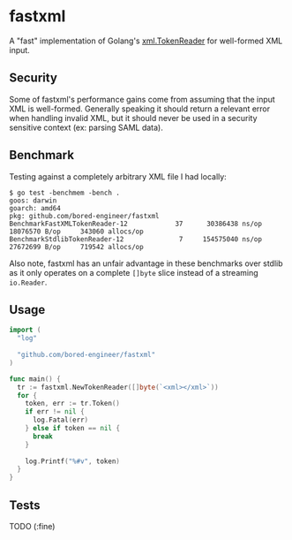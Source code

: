 # fastxml
A "fast" implementation of Golang's [xml.TokenReader](https://godoc.org/encoding/xml#TokenReader) for well-formed XML input. 

## Security
Some of fastxml's performance gains come from assuming that the input XML is well-formed. Generally speaking it should return a relevant error when handling invalid XML, but it should never be used in a security sensitive context (ex: parsing SAML data). 

## Benchmark
Testing against a completely arbitrary XML file I had locally:
```
$ go test -benchmem -bench .
goos: darwin
goarch: amd64
pkg: github.com/bored-engineer/fastxml
BenchmarkFastXMLTokenReader-12    	      37	  30386438 ns/op	18076570 B/op	  343060 allocs/op
BenchmarkStdlibTokenReader-12     	       7	 154575040 ns/op	27672699 B/op	  719542 allocs/op
```
Also note, fastxml has an unfair advantage in these benchmarks over stdlib as it only operates on a complete `[]byte` slice instead of a streaming `io.Reader`.

## Usage
```go
import (
  "log"
  
  "github.com/bored-engineer/fastxml"
)

func main() {
  tr := fastxml.NewTokenReader([]byte(`<xml></xml>`))
  for {
    token, err := tr.Token()
    if err != nil {
      log.Fatal(err)
    } else if token == nil {
      break
    }
    
    log.Printf("%#v", token)
  }
}
```

## Tests
TODO (:fine)
